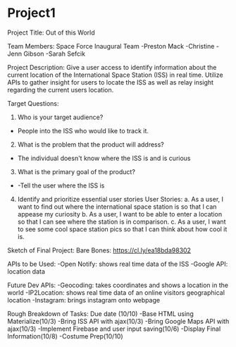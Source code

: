 # Project1

Project Title: Out of this World

Team Members: 
  Space Force Inaugural Team
  -Preston Mack
  -Christine 
  -Jenn Gibson
  -Sarah Sefcik

Project Description:
  Give a user access to identify information about the current location of the International Space Station (ISS) in real time. Utilize APIs to gather insight for users to locate the ISS as well as relay insight regarding the current users location.

Target Questions:
1. Who is your target audience?
  - People into the ISS who would like to track it.
2. What is the problem that the product will address?
  - The individual doesn't know where the ISS is and is curious 
3. What is the primary goal of the product?
  - -Tell the user where the ISS is
4. Identify and prioritize essential user stories
    User Stories:
    a. As a user, I want to find out where the international space station is so that I can appease my curiosity
    b. As a user, I want to be able to enter a location so that I can see where the station is in comparison.
    c. As a user, I want to see some cool space station pics so that I can think about how cool it is.


Sketch of Final Project:
  Bare Bones: https://cl.ly/ea18bda98302


APIs to be Used:
  -Open Notify: shows real time data of the ISS
  -Google API: location data

  Future Dev APIs:
  -Geocoding: takes coordinates and shows a location in the world
  -IP2Location: shows real time data of an online visitors geographical location
  -Instagram: brings instagram onto webpage

Rough Breakdown of Tasks: Due date (10/10)
  -Base HTML using Materialize(10/3)
  -Bring ISS API with ajax(10/3)
  -Bring Google Maps API with ajax(10/3)
  -Implement Firebase and user input saving(10/6)
  -Display Final Information(10/8)
  -Costume Prep(10/10)